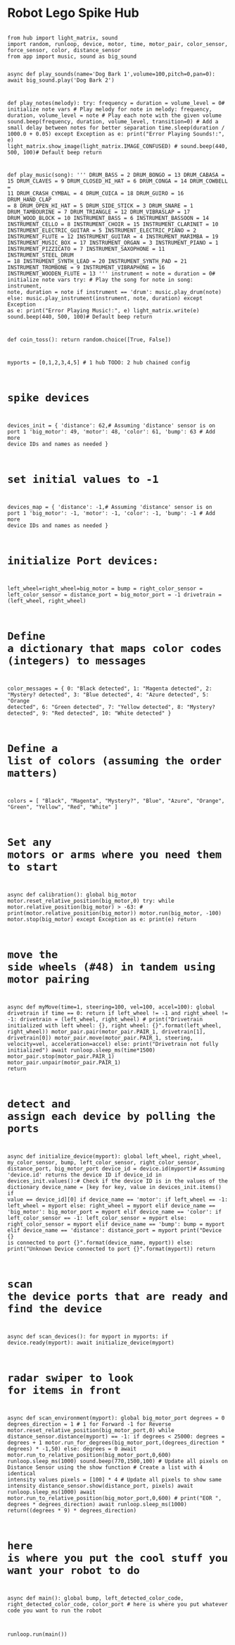 # Robot Lego Spike Hub
<code>
from hub import light_matrix, sound
import random, runloop, device, motor, time, motor_pair, color_sensor, force_sensor, color, distance_sensor
from app import music, sound as big_sound

async def play_sounds(name='Dog Bark 1',volume=100,pitch=0,pan=0):
    await big_sound.play('Dog Bark 2')

def play_notes(melody):
    try:
        frequency = duration = volume_level = 0# initialize note vars
        # Play melody
        for note in melody:
            frequency, duration, volume_level = note
            # Play each note with the given volume
            sound.beep(frequency, duration, volume_level, transition=0)
            # Add a small delay between notes for better separation
            time.sleep(duration / 1000.0 + 0.05)
    except Exception as e:
        print("Error Playing Sounds!:", e)
        light_matrix.show_image(light_matrix.IMAGE_CONFUSED)
        # sound.beep(440, 500, 100)# Default beep
        return


def play_music(song):
    '''
    DRUM_BASS = 2
    DRUM_BONGO = 13
    DRUM_CABASA = 15
    DRUM_CLAVES = 9
    DRUM_CLOSED_HI_HAT = 6
    DRUM_CONGA = 14
    DRUM_COWBELL = 11
    DRUM_CRASH_CYMBAL = 4
    DRUM_CUICA = 18
    DRUM_GUIRO = 16
    DRUM_HAND_CLAP = 8
    DRUM_OPEN_HI_HAT = 5
    DRUM_SIDE_STICK = 3
    DRUM_SNARE = 1
    DRUM_TAMBOURINE = 7
    DRUM_TRIANGLE = 12
    DRUM_VIBRASLAP = 17
    DRUM_WOOD_BLOCK = 10
    INSTRUMENT_BASS = 6
    INSTRUMENT_BASSOON = 14
    INSTRUMENT_CELLO = 8
    INSTRUMENT_CHOIR = 15
    INSTRUMENT_CLARINET = 10
    INSTRUMENT_ELECTRIC_GUITAR = 5
    INSTRUMENT_ELECTRIC_PIANO = 2
    INSTRUMENT_FLUTE = 12
    INSTRUMENT_GUITAR = 4
    INSTRUMENT_MARIMBA = 19
    INSTRUMENT_MUSIC_BOX = 17
    INSTRUMENT_ORGAN = 3
    INSTRUMENT_PIANO = 1
    INSTRUMENT_PIZZICATO = 7
    INSTRUMENT_SAXOPHONE = 11
    INSTRUMENT_STEEL_DRUM = 18
    INSTRUMENT_SYNTH_LEAD = 20
    INSTRUMENT_SYNTH_PAD = 21
    INSTRUMENT_TROMBONE = 9
    INSTRUMENT_VIBRAPHONE = 16
    INSTRUMENT_WOODEN_FLUTE = 13
    '''
    instrument = note = duration = 0# initialize note vars
    try:
        # Play the song
        for note in song:
            instrument, note, duration = note
            if instrument == 'drum':
                music.play_drum(note)
            else:
                music.play_instrument(instrument, note, duration)
    except Exception as e:
        print("Error Playing Music!:", e)
        light_matrix.write(e)
        sound.beep(440, 500, 100)# Default beep
        return


def coin_toss():
    return random.choice([True, False])

myports = [0,1,2,3,4,5] # 1 hub TODO: 2 hub chained config

# spike devices
devices_init = {
    'distance': 62,# Assuming 'distance' sensor is on port 1
    'big_motor': 49,
    'motor': 48,
    'color': 61,
    'bump': 63
    # Add more device IDs and names as needed
}

# set initial values to -1
devices_map = {
    'distance': -1,# Assuming 'distance' sensor is on port 1
    'big_motor': -1,
    'motor': -1,
    'color': -1,
    'bump': -1
    # Add more device IDs and names as needed
}

#  initialize Port devices:
left_wheel=right_wheel=big_motor = bump = right_color_sensor = left_color_sensor = distance_port = big_motor_port = -1
drivetrain = (left_wheel, right_wheel)

# Define a dictionary that maps color codes (integers) to messages
color_messages = {
    0: "Black detected",
    1: "Magenta detected",
    2: "Mystery? detected",
    3: "Blue detected",
    4: "Azure detected",
    5: "Orange detected",
    6: "Green detected",
    7: "Yellow detected",
    8: "Mystery? detected",
    9: "Red detected",
    10: "White detected"
}

# Define a list of colors (assuming the order matters)
colors = [
    "Black",
    "Magenta",
    "Mystery?",
    "Blue",
    "Azure",
    "Orange",
    "Green",
    "Yellow",
    "Red",
    "White"
]

# Set any motors or arms where you need them to start
async def calibration():
    global big_motor
    motor.reset_relative_position(big_motor,0)
    try:
        while motor.relative_position(big_motor) > -63:
            # print(motor.relative_position(big_motor))
            motor.run(big_motor, -100)
        motor.stop(big_motor)
    except Exception as e:
        print(e)
    return

# move the side wheels (#48) in tandem using motor pairing
async def myMove(time=1, steering=100, vel=100, accel=100):
    global drivetrain
    if time == 0:
        return
    if left_wheel != -1 and right_wheel != -1:
        drivetrain = (left_wheel, right_wheel)
        # print("Drivetrain initialized with left wheel: {}, right wheel: {}".format(left_wheel, right_wheel))
        motor_pair.pair(motor_pair.PAIR_1, drivetrain[1], drivetrain[0])
        motor_pair.move(motor_pair.PAIR_1, steering, velocity=vel, acceleration=accel)
    else:
        print("Drivetrain not fully initialized")
    await runloop.sleep_ms(time*1500)
    motor_pair.stop(motor_pair.PAIR_1)
    motor_pair.unpair(motor_pair.PAIR_1)
    return

# detect and assign each device by polling the ports
async def initialize_device(myport):
    global left_wheel, right_wheel, my_color_sensor, bump, left_color_sensor, right_color_sensor, distance_port, big_motor_port
    device_id = device.id(myport)# Assuming 'device.id' returns the device ID
    if device_id in devices_init.values():# Check if the device ID is in the values of the dictionary
        device_name = [key for key, value in devices_init.items() if value == device_id][0]
        if device_name == 'motor':
            if left_wheel == -1:
                left_wheel = myport
            else:
                right_wheel = myport
        elif device_name == 'big_motor':
            big_motor_port = myport
        elif device_name == 'color':
            if left_color_sensor == -1:
                left_color_sensor = myport
            else:
                right_color_sensor = myport
        elif device_name == 'bump':
            bump = myport
        elif device_name == 'distance':
            distance_port = myport
        print("Device {} is connected to port {}".format(device_name, myport))
    else:
        print("Unknown Device connected to port {}".format(myport))
    return

# scan the device ports that are ready and find the device
async def scan_devices():
    for myport in myports:
        if device.ready(myport):
            await initialize_device(myport)

# radar swiper to look for items in front
async def scan_environment(myport):
    global big_motor_port
    degrees = 0
    degrees_direction = 1 # 1 for Forward -1 for Reverse
    motor.reset_relative_position(big_motor_port,0)
    while distance_sensor.distance(myport) == -1:
        if degrees < 25000:
            degrees = degrees + 1
            motor.run_for_degrees(big_motor_port,(degrees_direction * degrees) * -1,50)
        else:
            degrees = 0
            await motor.run_to_relative_position(big_motor_port,0,600)
            runloop.sleep_ms(1000)
    sound.beep(770,1500,100)
    # Update all pixels on Distance Sensor using the show function
    # Create a list with 4 identical intensity values
    pixels = [100] * 4
    # Update all pixels to show same intensity
    distance_sensor.show(distance_port, pixels)
    await runloop.sleep_ms(1000)
    await motor.run_to_relative_position(big_motor_port,0,600)
    # print("EOR ", degrees * degrees_direction)
    await runloop.sleep_ms(1000)
    return((degrees * 9) * degrees_direction)

# here is where you put the cool stuff you want your robot to do
async def main():
    global bump, left_detected_color_code, right_detected_color_code, color_port
    # here is where you put whatever code you want to run the robot
        
runloop.run(main())
</code>
